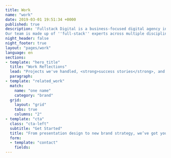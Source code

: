 ```yaml
---
title: Work
name: "work"
date: 2019-03-01 19:51:34 +0000
published: true
description: 'Fullstack Digital is a business-focused digital agency in Los Angeles.
Our team is made up of ''full-stack'' experts across multiple disciplines.'
night_header: false
night_footer: true
layout: "pages/work"
language: en
sections:
- template: "hero_title"
  title: "Work Reflections"
  lead: "Projects we've handled, <strong>success stories</strong>, and lessons learned."
  paragraph: 
- template: "related_work"
  match: 
    name: "one name"
    category: "brand"
  grid:
    layout: "grid"
    tabs: true
    columns: "2"
- template: "cta"
  class: "cta-left"
  subtitle: "Get Started"
  title: "From presentation design to new brand strategy, we’ve got you covered."
  form:
  - template: "contact"
    fields:
---
```

